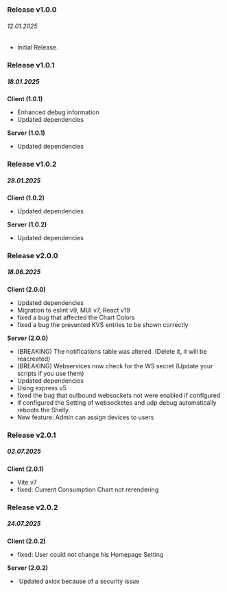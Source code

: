 ### Release v1.0.0

###### 12.01.2025

* Initial Release.

### Release v1.0.1

##### 18.01.2025

**Client (1.0.1)**

* Enhanced debug information
* Updated dependencies

**Server (1.0.1)**

* Updated dependencies

### Release v1.0.2

##### 28.01.2025

**Client (1.0.2)**

* Updated dependencies

**Server (1.0.2)**

* Updated dependencies

### Release v2.0.0

##### 18.06.2025

**Client (2.0.0)**

* Updated dependencies
* Migration to eslint v9, MUI v7, React v19
* fixed a bug that affected the Chart Colors
* fixed a bug the prevented KVS entries to be shown correctly

**Server (2.0.0)**

* (BREAKING) The notifications table was altered. (Delete it, it will be reacreated)
* (BREAKING) Webservices now check for the WS secret (Update your scripts if you use them)
* Updated dependencies
* Using express v5
* fixed the bug that outbound websockets not were enabled if configured
* if configured the Setting of websocketes and udp debug automatically reboots the Shelly.
* New feature: Admin can assign devices to users

### Release v2.0.1

##### 02.07.2025

**Client (2.0.1)**

* Vite v7
* fixed: Current Consumption Chart not rerendering

### Release v2.0.2

##### 24.07.2025

**Client (2.0.2)**

* fixed: User could not change his Homepage Setting

**Server (2.0.2)**

*  Updated axiox because of a security issue
